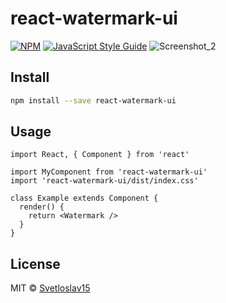 # react-watermark-ui

[![NPM](https://img.shields.io/npm/v/react-watermark-ui.svg)](https://www.npmjs.com/package/react-watermark-ui) [![JavaScript Style Guide](https://img.shields.io/badge/code_style-standard-brightgreen.svg)](https://standardjs.com)
![Screenshot_2](https://user-images.githubusercontent.com/33124382/224512774-ed90be5b-c760-4e16-a171-04f20a2a6235.png)


## Install

```bash
npm install --save react-watermark-ui
```

## Usage

```tsx
import React, { Component } from 'react'

import MyComponent from 'react-watermark-ui'
import 'react-watermark-ui/dist/index.css'

class Example extends Component {
  render() {
    return <Watermark />
  }
}
```

## License

MIT © [Svetloslav15](https://github.com/Svetloslav15)
